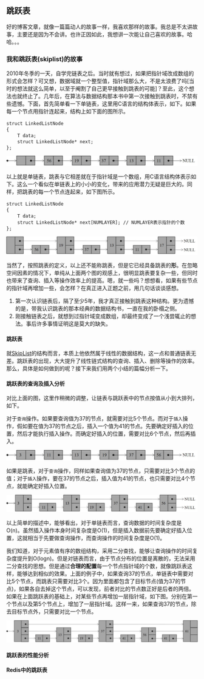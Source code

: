 ## 跳跃表
好的博客文章，就像一篇篇动人的故事一样，我喜欢那样的故事。我总是不太讲故事，主要还是因为不会讲。也许正因如此，我想讲一次能让自己喜欢的故事。哈哈。。。

### 我和跳跃表(skiplist)的故事
2010年冬季的一天，自学完链表之后。当时就有想过，如果把指针域改成数组的形式会怎样？可又想，数据域就一个整型值，指针域那么大，不是太浪费了吗[当时的想法就这么简单，以至于阉割了自己更早接触到跳表的可能]？至此，这个想法也就终止了。几年后，在算法与数据结构那本书中第一次接触到跳表时，不禁有些遗憾。下面，首先简单看一下单链表，这里用C语言的结构体表示，如下。如果每一个节点用指针连起来，结构上如下面的图所示。
    
    struct LinkedListNode
    {
        T data;
        struct LinkedListNode* next;
    };

![](https://github.com/WalkingNL/Pics/blob/master/List1.jpg)

以上就是单链表，跳表与它相差就在于指针域是一个数组，用C语言结构体表示如下。这么一个看似在单链表上的小小的变化，带来的应用潜力无疑是巨大的。同样，把跳表的每一个节点连起来，如下图所示。

    struct LinkedListNode
    {
        T data;
        struct LinkedListNode* next[NUMLAYER]; // NUMLAYER表示指针的个数
    };
![](https://github.com/WalkingNL/Pics/blob/master/SkipList1.jpg)

当然了，按照跳表的定义，以上还不能称跳表，但是它已经具备跳表的**形**。在忽略空间因素的情况下，单纯从上面两个图的观感上，很明显跳表要复杂一些，但同时也带来了查询、插入等操作效率上的提高。嗯，就一些吗？想想看，如果有些节点的指针域再增加一些，会怎样？在真正进入正题之前，用几句话谈谈感想。
1. 第一次认识链表后，隔了至少5年，我才真正接触到跳表这种结构。更为遗憾的是，带我认识跳表的那本经典的数据结构书，一直在我的卧榻之侧。
2. 刚接触链表之后，就想到过指针域变成数组，却最终变成了一个浅尝辄止的想法。事后许多事情证明这是莫大的缺失。

#### 跳跃表
就[SkipList](https://www.csee.umbc.edu/courses/undergraduate/341/fall01/Lectures/SkipLists/skip_lists/skip_lists.html)的结构而言，本质上他依然属于线性的数据结构，这一点和普通链表无差。跳跃表的出现，大大提升了线性链式结构的查询、插入、删除等操作的效率。那么，具体是如何做到的呢？接下来我们用两个小结的篇幅分析一下。
#### 跳跃表的查询及插入分析
对比上面的图，这里作稍微的调整，让链表与跳跃表中的节点按值从小到大排列，如下。

对于`查询`操作。如果要查询值为37的节点，就需要对比5个节点。而对于`插入`操作，假如要在值为37的节点之后，插入一个值为41的节点。先要确定好插入的位置，然后才能执行插入操作。而确定好插入的位置，需要对比6个节点，然后再插入。

![](https://github.com/WalkingNL/Pics/blob/master/list2.jpg)

如果是跳表，对于`查询`操作，同样如果查询值为37的节点，只需要对比3个节点的值；对于`插入`操作，要在37的节点之后，插入值为41的节点，也只需要对比4个节点，就能确定好插入位置。

![](https://github.com/WalkingNL/Pics/blob/master/SkipList2.jpg)

以上简单的描述中，能够看出，对于单链表而言，查询数据的时间复杂度是O(n)。虽然插入操作本身时间复杂度是O(1)，但是插入数据前先要确定好插入位置，这就相当于先要做查询操作，而查询操作的时间复杂度是O(1)。

我们知道，对于元素值有序的数组结构，采用二分查找，能够让查询操作的时间复杂度提升到O(logn)。但是对链表而言，由于节点分布的位置是离散的，无法采用二分查找的思想。但是通过**合理的配置**每一个节点指针域的个数，就像跳跃表这样，能够达到相似的效果。上面的例子中，如果查询37的节点，单链表中需要对比5个节点，而跳表只需要对比3个。因为里面都包含了目标节点(值为37的节点)，如果各自去掉这个节点，可以发现，前者对比的节点数正好是后者的两倍。如果在上面跳跃表的基础上，对某些节点再增加一层指针域，如下图。分别在第一个节点以及第5个节点上，增加了一层指针域。这样一来，如果查询37的节点，除去目标节点外，只需要对比一个节点。

![](https://github.com/WalkingNL/Pics/blob/master/SkipList3.jpg)


#### 跳跃表的性能分析

#### Redis中的跳跃表

####

